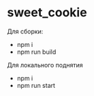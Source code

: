 # sweet_cookie

Для сборки:
- npm i
- npm run build

Для локального поднятия
- npm i
- npm run start

